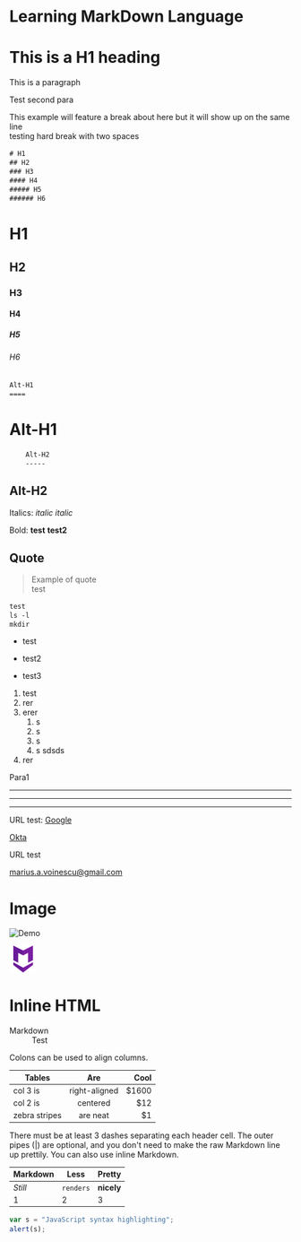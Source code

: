 # Learning MarkDown Language


# This is a H1 heading

This is a paragraph

Test second para

This example will feature a break
about here but it will show up on
the same line  
testing hard break with two spaces


    # H1
    ## H2
    ### H3
    #### H4
    ##### H5
    ###### H6

# H1
## H2
### H3
#### H4
##### H5
###### H6


    Alt-H1
    ====

Alt-H1
====


        Alt-H2
        -----

Alt-H2
----

Italics: _italic_ *italic*


Bold: __test__ **test2**

## Quote

> Example of quote  
> test

    test
    ls -l
    mkdir

* test
+ test2
- test3

1. test
2. rer
3. erer
   1. s
   2.  s
   3.  s
   4.  s
        sdsds
4. rer


Para1

---
* * *
___


URL test: [Google](https://google.com "Google.com")

[Okta][test]


[test]:https://okta.com "Okta"

URL test


<marius.a.voinescu@gmail.com>


# Image

![Demo](https://place-hold.it/350x150)

![alt text][logo]

[logo]: https://github.com/adam-p/markdown-here/raw/master/src/common/images/icon48.png "Logo Title Text 2"



# Inline HTML

<dl>
    <dt>Markdown</dt>
    <dd>Test</dd>
</dl>


Colons can be used to align columns.

| Tables        | Are           | Cool  |
| ------------- |:-------------:| -----:|
| col 3 is      | right-aligned | $1600 |
| col 2 is      | centered      |   $12 |
| zebra stripes | are neat      |    $1 |

There must be at least 3 dashes separating each header cell.
The outer pipes (|) are optional, and you don't need to make the 
raw Markdown line up prettily. You can also use inline Markdown.

Markdown | Less | Pretty
--- | --- | ---
*Still* | `renders` | **nicely**
1 | 2 | 3



```javascript
var s = "JavaScript syntax highlighting";
alert(s);
```